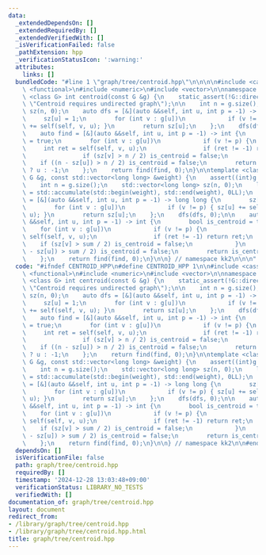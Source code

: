 ```yaml
---
data:
  _extendedDependsOn: []
  _extendedRequiredBy: []
  _extendedVerifiedWith: []
  _isVerificationFailed: false
  _pathExtension: hpp
  _verificationStatusIcon: ':warning:'
  attributes:
    links: []
  bundledCode: "#line 1 \"graph/tree/centroid.hpp\"\n\n\n\n#include <cassert>\n#include\
    \ <functional>\n#include <numeric>\n#include <vector>\n\nnamespace kk2 {\n\ntemplate\
    \ <class G> int centroid(const G &g) {\n    static_assert(!G::directed::value,\
    \ \"Centroid requires undirected graph\");\n\n    int n = g.size();\n    std::vector<int>\
    \ sz(n, 0);\n    auto dfs = [&](auto &&self, int u, int p = -1) -> int {\n   \
    \     sz[u] = 1;\n        for (int v : g[u])\n            if (v != p) { sz[u]\
    \ += self(self, v, u); }\n        return sz[u];\n    };\n    dfs(dfs, 0);\n\n\
    \    auto find = [&](auto &&self, int u, int p = -1) -> int {\n        bool is_centroid\
    \ = true;\n        for (int v : g[u])\n            if (v != p) {\n           \
    \     int ret = self(self, v, u);\n                if (ret != -1) return ret;\n\
    \                if (sz[v] > n / 2) is_centroid = false;\n            }\n    \
    \    if ((n - sz[u]) > n / 2) is_centroid = false;\n        return is_centroid\
    \ ? u : -1;\n    };\n    return find(find, 0);\n}\n\ntemplate <class G> int centroid(const\
    \ G &g, const std::vector<long long> &weight) {\n    assert((int)g.size() == (int)weight.size());\n\
    \    int n = g.size();\n    std::vector<long long> sz(n, 0);\n    long long sum\
    \ = std::accumulate(std::begin(weight), std::end(weight), 0LL);\n    auto dfs\
    \ = [&](auto &&self, int u, int p = -1) -> long long {\n        sz[u] = weight[u];\n\
    \        for (int v : g[u])\n            if (v != p) { sz[u] += self(self, v,\
    \ u); }\n        return sz[u];\n    };\n    dfs(dfs, 0);\n\n    auto find = [&](auto\
    \ &&self, int u, int p = -1) -> int {\n        bool is_centroid = true;\n    \
    \    for (int v : g[u])\n            if (v != p) {\n                int ret =\
    \ self(self, v, u);\n                if (ret != -1) return ret;\n            \
    \    if (sz[v] > sum / 2) is_centroid = false;\n            }\n        if ((sum\
    \ - sz[u]) > sum / 2) is_centroid = false;\n        return is_centroid ? u : -1;\n\
    \    };\n    return find(find, 0);\n}\n\n} // namespace kk2\n\n\n"
  code: "#ifndef CENTROID_HPP\n#define CENTROID_HPP 1\n\n#include <cassert>\n#include\
    \ <functional>\n#include <numeric>\n#include <vector>\n\nnamespace kk2 {\n\ntemplate\
    \ <class G> int centroid(const G &g) {\n    static_assert(!G::directed::value,\
    \ \"Centroid requires undirected graph\");\n\n    int n = g.size();\n    std::vector<int>\
    \ sz(n, 0);\n    auto dfs = [&](auto &&self, int u, int p = -1) -> int {\n   \
    \     sz[u] = 1;\n        for (int v : g[u])\n            if (v != p) { sz[u]\
    \ += self(self, v, u); }\n        return sz[u];\n    };\n    dfs(dfs, 0);\n\n\
    \    auto find = [&](auto &&self, int u, int p = -1) -> int {\n        bool is_centroid\
    \ = true;\n        for (int v : g[u])\n            if (v != p) {\n           \
    \     int ret = self(self, v, u);\n                if (ret != -1) return ret;\n\
    \                if (sz[v] > n / 2) is_centroid = false;\n            }\n    \
    \    if ((n - sz[u]) > n / 2) is_centroid = false;\n        return is_centroid\
    \ ? u : -1;\n    };\n    return find(find, 0);\n}\n\ntemplate <class G> int centroid(const\
    \ G &g, const std::vector<long long> &weight) {\n    assert((int)g.size() == (int)weight.size());\n\
    \    int n = g.size();\n    std::vector<long long> sz(n, 0);\n    long long sum\
    \ = std::accumulate(std::begin(weight), std::end(weight), 0LL);\n    auto dfs\
    \ = [&](auto &&self, int u, int p = -1) -> long long {\n        sz[u] = weight[u];\n\
    \        for (int v : g[u])\n            if (v != p) { sz[u] += self(self, v,\
    \ u); }\n        return sz[u];\n    };\n    dfs(dfs, 0);\n\n    auto find = [&](auto\
    \ &&self, int u, int p = -1) -> int {\n        bool is_centroid = true;\n    \
    \    for (int v : g[u])\n            if (v != p) {\n                int ret =\
    \ self(self, v, u);\n                if (ret != -1) return ret;\n            \
    \    if (sz[v] > sum / 2) is_centroid = false;\n            }\n        if ((sum\
    \ - sz[u]) > sum / 2) is_centroid = false;\n        return is_centroid ? u : -1;\n\
    \    };\n    return find(find, 0);\n}\n\n} // namespace kk2\n\n#endif // CENTROID_HPP\n"
  dependsOn: []
  isVerificationFile: false
  path: graph/tree/centroid.hpp
  requiredBy: []
  timestamp: '2024-12-28 13:03:48+09:00'
  verificationStatus: LIBRARY_NO_TESTS
  verifiedWith: []
documentation_of: graph/tree/centroid.hpp
layout: document
redirect_from:
- /library/graph/tree/centroid.hpp
- /library/graph/tree/centroid.hpp.html
title: graph/tree/centroid.hpp
---
```

